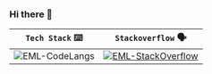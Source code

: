 ### Hi there 👋

| `Tech Stack` ⌨️ | `Stackoverflow` 🗣️ |
| --- | --- |
| ![EML-CodeLangs](https://github-readme-stats.vercel.app/api/top-langs/?username=eml-bin&layout=compact&theme=merko) | [![EML-StackOverflow](https://github-readme-stackoverflow.vercel.app/?userID=4010240&layout=compact&theme=dark)](https://stackoverflow.com/users/4010240/eduardo-ml) | 

<!--
**eml-bin/eml-bin** is a ✨ _special_ ✨ repository because its `README.md` (this file) appears on your GitHub profile.

Here are some ideas to get you started:

- 🔭 I’m currently working on ...
- 🌱 I’m currently learning ...
- 👯 I’m looking to collaborate on ...
- 🤔 I’m looking for help with ...
- 💬 Ask me about ...
- 📫 How to reach me: ...
- 😄 Pronouns: ...
- ⚡ Fun fact: ...
-->
